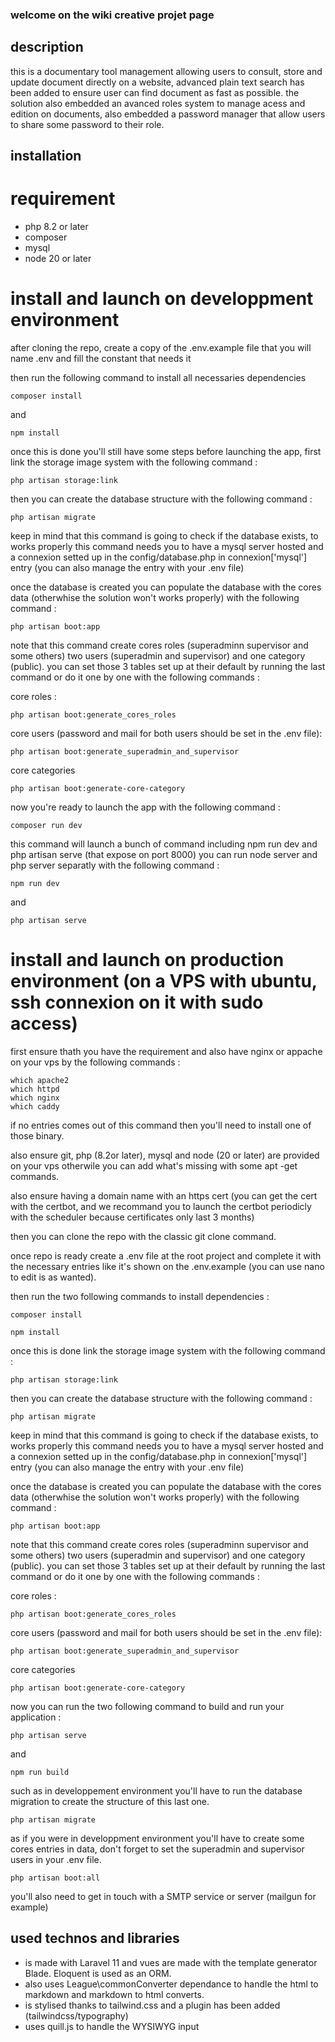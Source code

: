 ### welcome on the wiki creative projet page

## description

this is a documentary tool management allowing users to consult, store and update document directly on a website, advanced plain text search has been added to ensure user can find document as fast as possible. the solution also embedded an avanced roles system to manage acess and edition on documents, also embedded a password manager that allow users to share some password to their role. 

## installation 

# requirement

 - php 8.2 or later
 - composer
 - mysql
 - node 20 or later

# install and launch on developpment environment

after cloning the repo, create a copy of the .env.example file that you will name .env and fill the constant that needs it

then run the following command to install all necessaries dependencies

```terminal
composer install
```

and 

```terminal
npm install
```
once this is done you'll still have some steps before launching the app, first link the storage image system with the following command : 

```terminal
php artisan storage:link
```

then you can create the database structure with the following command : 

```terminal
php artisan migrate
```
keep in mind that this command is going to check if the database exists, to works properly this command needs you to have a mysql server hosted and a connexion setted up in the config/database.php in connexion['mysql'] entry (you can also manage the entry with your .env file) 

once the database is created you can populate the database with the cores data (otherwhise the solution won't works properly) with the following command : 

```terminal
php artisan boot:app
```

note that this command create cores roles (superadminn supervisor and some others) two users (superadmin and supervisor) and one category (public). you can set those 3 tables set up at their default by running the last command or do it one by one with the following commands : 

core roles : 
```terminal
php artisan boot:generate_cores_roles
```

core users (password and mail for both users should be set in the .env file):
```terminal
php artisan boot:generate_superadmin_and_supervisor
```

core categories
```terminal
php artisan boot:generate-core-category
```

now you're ready to launch the app with the following command : 

```terminal
composer run dev
```

this command will launch a bunch of command including npm run dev and php artisan serve (that expose on port 8000)
you can run node server and php server separatly with the following command : 

```terminal
npm run dev
```

and 

```terminal 
php artisan serve
```

# install and launch on production environment (on a VPS with ubuntu, ssh connexion on it with sudo access)

first ensure thath you have the requirement and also have nginx or appache on your vps by the following commands : 

```terminal
which apache2
which httpd
which nginx
which caddy
```

if no entries comes out of this command then you'll need to install one of those binary.

also ensure git, php (8.2or later), mysql and node (20 or later) are provided on your vps otherwile you can add what's missing with some apt -get commands.

also ensure having a domain name with an https cert (you can get the cert with the certbot, and we recommand you to launch the certbot periodicly with the scheduler because certificates only last 3 months)

then you can clone the repo with the classic git clone command.

once repo is ready create a .env file at the root project and complete it with the necessary entries like it's shown on the .env.example (you can use nano to edit is as wanted).

then run the two following commands to install dependencies : 

```terminal
composer install
```

```terminal
npm install
```
once this is done link the storage image system with the following command : 

```terminal
php artisan storage:link
```
then you can create the database structure with the following command : 

```terminal
php artisan migrate
```
keep in mind that this command is going to check if the database exists, to works properly this command needs you to have a mysql server hosted and a connexion setted up in the config/database.php in connexion['mysql'] entry (you can also manage the entry with your .env file) 

once the database is created you can populate the database with the cores data (otherwhise the solution won't works properly) with the following command : 

```terminal
php artisan boot:app
```

note that this command create cores roles (superadminn supervisor and some others) two users (superadmin and supervisor) and one category (public). you can set those 3 tables set up at their default by running the last command or do it one by one with the following commands : 

core roles : 
```terminal
php artisan boot:generate_cores_roles
```

core users (password and mail for both users should be set in the .env file):
```terminal
php artisan boot:generate_superadmin_and_supervisor
```

core categories
```terminal
php artisan boot:generate-core-category
```

now you can run the two following command to build and run your application :

```terminal
php artisan serve
````

and 

```terminal
npm run build
```
such as in developpement environment you'll have to run the database migration to create the structure of this last one.
```terminal
php artisan migrate
```

as if you were in developpment environment you'll have to create some cores entries in data, don't forget to set the superadmin and supervisor users in your .env file. 
```terminal
php artisan boot:all
```
you'll also need to get in touch with a SMTP service or server (mailgun for example)


## used technos and libraries

 - is made with Laravel 11 and vues are made with the template generator Blade. Eloquent is used as an ORM. 
 - also uses League\commonConverter dependance to handle the html to markdown and markdown to html converts.
 - is stylised thanks to tailwind.css and a plugin has been added (tailwindcss/typography)
 - uses quill.js to handle the WYSIWYG input

